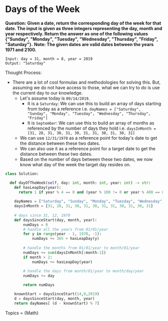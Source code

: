 # Days of the Week

<b>Question:</b>
<b>Given a date, return the corresponding day of the week for that date.
The input is given as three integers representing the day, month and year respectively.
Return the answer as one of the following values {"Sunday", "Monday", "Tuesday", "Wednesday", "Thursday", "Friday", "Saturday"}.</b>
<b>Note: The given dates are valid dates between the years 1971 and 2100.</b>

```
Input: day = 31, month = 8, year = 2019
Output: "Saturday"
```

Thought Process:
* There are a lot of cool formulas and methodologies for solving this. But, assuming we do not have access to those, what we can try to do is use the current day to our knowledge.
  * Let's assume today is `09/14/2019`. 
    * It is a `Saturday`: We can use this to build an array of days starting from today as a reference i.e. `dayNames = ["Saturday", "Sunday", "Monday", "Tuesday", "Wednesday", "Thursday", "Friday"]`
    * It is `September`: We can use this to build an array of months as referenced by the number of days they hold i.e. `daysInMonth = [31, 28, 31, 30, 31, 30, 31, 31, 30, 31, 30, 31]`
  * We can use `12/31/1970` as a reference point for today's date to get the distance between these two dates.
  * We can also use it as a reference point for a target date to get the distance between these two dates.
  * Based on the number of days between these two dates, we now know what day of the week the target day resides on.

```python
class Solution:

  def dayOfTheWeek(self, day: int, month: int, year: int) -> str:
    def hasLeapDay(year):
      return 1 if year % 4 == 0 and (year % 100 != 0 or year % 400 == 0) else 0
		    
    dayNames = ["Saturday", "Sunday", "Monday", "Tuesday", "Wednesday", "Thursday", "Friday"]
    daysInMonth = [31, 28, 31, 30, 31, 30, 31, 31, 30, 31, 30, 31]
    
    # days since 31, 12, 1970
    def daysSinceStart(day, month, year):
        numDays = 0
        # handle all the years from 01/01/year
        for y in range(year - 1, 1970, -1):
            numDays += 365 + hasLeapDay(y)
            
        # handle the months from 01/01/year to month/01/year
        numDays += sum(daysInMonth[:month-1])
        if month > 2:    
            numDays += hasLeapDay(year)
            
        # handle the days from month/01/year to month/day/year
        numDays += day 

        return numDays

    knownStart = daysSinceStart(14,9,2019)
    d = daysSinceStart(day, month, year) 
    return dayNames[ (d - knownStart) % 7]

```

Topics = {Math}  
